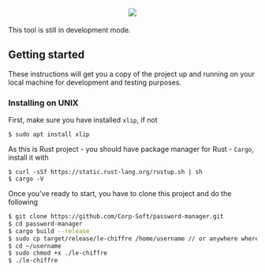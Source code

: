 <h1 align="center">
    <img src="https://dewey.tailorbrands.com/production/brand_version_mockup_image/673/441186673_a4693e27-0973-4ad6-a875-7e165c0d8eee.png?cb=1512853920">
</h1>
<p>This tool is still in development mode.</p>
<h2>Getting started</h2>
<p>These instructions will get you a copy of the project up and running on your local machine for development and testing purposes.</p>
<h3>Installing on UNIX</h3>
<p>First, make sure you have installed <code>xlip</code>, if not </p>

    $ sudo apt install xlip

<p>As this is Rust project - you should have package manager for Rust - <code>Cargo</code>, install it with</p>

    $ curl -sSf https://static.rust-lang.org/rustup.sh | sh
    $ cargo -V

<p>Once you've ready to start, you have to clone this project and do the following</p>

```bash
$ git clone https://github.com/Corp-Soft/password-manager.git
$ cd password-manager
$ cargo build --release
$ sudo cp target/release/le-chiffre /home/username // or anywhere where you want execute script from
$ cd ~/username
$ sudo chmod +x ./le-chiffre
$ ./le-chiffre
```

